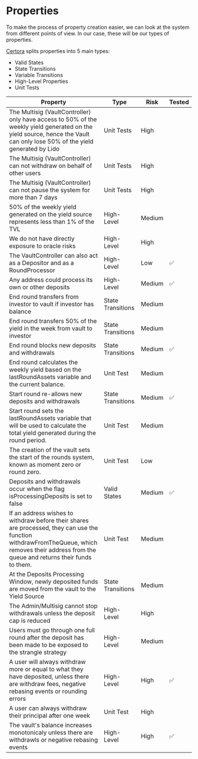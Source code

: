 # Properties

To make the process of property creation easier, we can look at the system from different points of view. In our case, these will be our types of properties.

[Certora](https://github.com/Certora/Tutorials/blob/master/06.Lesson_ThinkingProperties/Categorizing_Properties.pdf) splits properties into 5 main types:

- Valid States
- State Transitions
- Variable Transitions
- High-Level Properties
- Unit Tests

| Property                                                                                                                                                                                        | Type              | Risk   | Tested |
| ----------------------------------------------------------------------------------------------------------------------------------------------------------------------------------------------- | ----------------- | ------ | ------ |
| The Multisig (VaultController) only have access to 50% of the weekly yield generated on the yield source, hence the Vault can only lose 50% of the yield generated by Lido                      | Unit Tests        | High   |        |
| The Multisig (VaultController) can not withdraw on behalf of other users                                                                                                                        | Unit Tests        | High   |
| The Multisig (VaultController) can not pause the system for more than 7 days                                                                                                                    | Unit Tests        | High   |
| 50% of the weekly yield generated on the yield source represents less than 1% of the TVL                                                                                                        | High-Level        | Medium |
| We do not have directly exposure to oracle risks                                                                                                                                                | High-Level        | High   |
| The VaultController can also act as a Depositor and as a RoundProcessor                                                                                                                         | High-Level        | Low    | ✅     |
| Any address could process its own or other deposits                                                                                                                                             | High-Level        | Medium | ✅     |
| End round transfers from investor to vault if investor has balance                                                                                                                              | State Transitions | Medium |
| End round transfers 50% of the yield in the week from vault to investor                                                                                                                         | State Transitions | Medium |
| End round blocks new deposits and withdrawals                                                                                                                                                   | State Transitions | Medium | ✅     |
| End round calculates the weekly yield based on the lastRoundAssets variable and the current balance.                                                                                            | Unit Test         | Medium |
| Start round re-allows new deposits and withdrawals                                                                                                                                              | State Transitions | Medium | ✅     |
| Start round sets the lastRoundAssets variable that will be used to calculate the total yield generated during the round period.                                                                 | Unit Test         | Medium |
| The creation of the vault sets the start of the rounds system, known as moment zero or round zero.                                                                                              | Unit Test         | Low    |
| Deposits and withdrawals occur when the flag isProcessingDeposits is set to false                                                                                                               | Valid States      | Medium | ✅     |
| If an address wishes to withdraw before their shares are processed, they can use the function withdrawFromTheQueue, which removes their address from the queue and returns their funds to them. | Unit Test         | Medium |
| At the Deposits Processing Window, newly deposited funds are moved from the vault to the Yield Source                                                                                           | State Transitions | Medium |
| The Admin/Multisig cannot stop withdrawals unless the deposit cap is reduced                                                                                                                    | High-Level        | High   |
| Users must go through one full round after the deposit has been made to be exposed to the strangle strategy                                                                                     | High-Level        | Medium |
| A user will always withdraw more or equal to what they have deposited, unless there are withdraw fees, negative rebasing events or rounding errors                                              | High-Level        | High   | ✅     |
| A user can always withdraw their principal after one week                                                                                                                                       | Unit Test         | High   |        |
| The vault's balance increases monotonicaly unless there are withdrawls or negative rebasing events                                                                                              | High-Level        | High   | ✅     |

